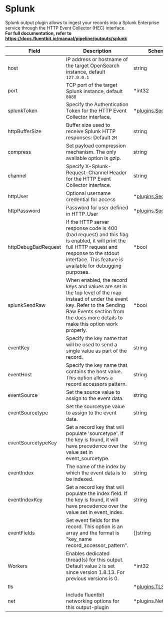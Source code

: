 # Splunk

Splunk output plugin allows to ingest your records into a Splunk Enterprise service through the HTTP Event Collector (HEC) interface. <br /> **For full documentation, refer to https://docs.fluentbit.io/manual/pipeline/outputs/splunk**


| Field | Description | Scheme |
| ----- | ----------- | ------ |
| host | IP address or hostname of the target OpenSearch instance, default `127.0.0.1` | string |
| port | TCP port of the target Splunk instance, default `8088` | *int32 |
| splunkToken | Specify the Authentication Token for the HTTP Event Collector interface. | *[plugins.Secret](../secret.md) |
| httpBufferSize | Buffer size used to receive Splunk HTTP responses: Default `2M` | string |
| compress | Set payload compression mechanism. The only available option is gzip. | string |
| channel | Specify X-Splunk-Request-Channel Header for the HTTP Event Collector interface. | string |
| httpUser | Optional username credential for access | *[plugins.Secret](../secret.md) |
| httpPassword | Password for user defined in HTTP_User | *[plugins.Secret](../secret.md) |
| httpDebugBadRequest | If the HTTP server response code is 400 (bad request) and this flag is enabled, it will print the full HTTP request and response to the stdout interface. This feature is available for debugging purposes. | *bool |
| splunkSendRaw | When enabled, the record keys and values are set in the top level of the map instead of under the event key. Refer to the Sending Raw Events section from the docs more details to make this option work properly. | *bool |
| eventKey | Specify the key name that will be used to send a single value as part of the record. | string |
| eventHost | Specify the key name that contains the host value. This option allows a record accessors pattern. | string |
| eventSource | Set the source value to assign to the event data. | string |
| eventSourcetype | Set the sourcetype value to assign to the event data. | string |
| eventSourcetypeKey | Set a record key that will populate 'sourcetype'. If the key is found, it will have precedence over the value set in event_sourcetype. | string |
| eventIndex | The name of the index by which the event data is to be indexed. | string |
| eventIndexKey | Set a record key that will populate the index field. If the key is found, it will have precedence over the value set in event_index. | string |
| eventFields | Set event fields for the record. This option is an array and the format is \"key_name record_accessor_pattern\". | []string |
| Workers | Enables dedicated thread(s) for this output. Default value `2` is set since version 1.8.13. For previous versions is 0. | *int32 |
| tls |  | *[plugins.TLS](../tls.md) |
| net | Include fluentbit networking options for this output-plugin | *plugins.Networking |
